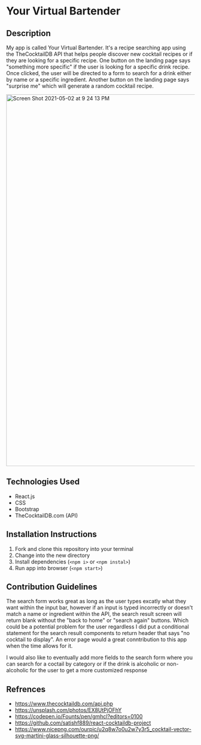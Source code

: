 # Your Virtual Bartender

## Description 

My app is called Your Virtual Bartender. It's a recipe searching app using the TheCocktailDB API that helps people discover new cocktail recipes or if they are looking for a specific recipe. One button on the landing page says "something more specific" if the user is looking for a specific drink recipe. Once clicked, the user will be directed to a form to search for a drink either by name or a specific ingredient. Another button on the landing page says "surprise me" which will generate a random cocktail recipe.

<img width="990" alt="Screen Shot 2021-05-02 at 9 24 13 PM" src="https://user-images.githubusercontent.com/74841038/116836672-0a829300-ab8d-11eb-8e1f-607293a1a23b.png">

## Technologies Used

* React.js
* CSS
* Bootstrap
* TheCocktailDB.com (API)

## Installation Instructions

1. Fork and clone this repository into your terminal
2. Change into the new directory 
3. Install dependencies (`<npm i>` or `<npm instal>`)
4. Run app into browser (`<npm start>`)

## Contribution Guidelines

The search form works great as long as the user types excatly what they want within the input bar, however if an input is typed incorrectly or doesn't match a name or ingredient within the API, the search result screen will return blank without the "back to home" or "search again" buttons. Which could be a potential problem for the user regardless I did put a conditional statement for the search result components to return header that says "no cocktail to display". An error page would a great conntribution to this app when the time allows for it.

I would also like to eventually add more fields to the search form where you can search for a coctail by category or if the drink is alcoholic or non-alcoholic for the user to get a more customized response 

## Refrences 

* https://www.thecocktaildb.com/api.php
* https://unsplash.com/photos/EX8UtPjOFhY
* https://codepen.io/Founts/pen/gmhcl?editors=0100
* https://github.com/satishf889/react-cocktaildb-project
* https://www.nicepng.com/ourpic/u2q8w7o0u2w7y3r5_cocktail-vector-svg-martini-glass-silhouette-png/

